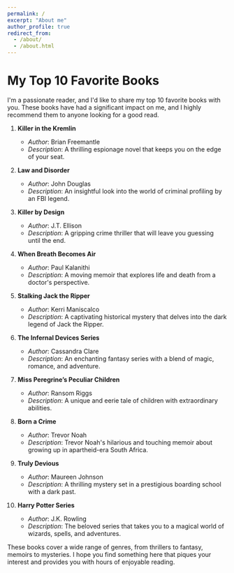 ```yaml
---
permalink: /
excerpt: "About me"
author_profile: true
redirect_from: 
  - /about/
  - /about.html
---
```


# My Top 10 Favorite Books

I'm a passionate reader, and I'd like to share my top 10 favorite books with you. These books have had a significant impact on me, and I highly recommend them to anyone looking for a good read.

1. **Killer in the Kremlin**
   - *Author*: Brian Freemantle
   - *Description*: A thrilling espionage novel that keeps you on the edge of your seat.

2. **Law and Disorder**
   - *Author*: John Douglas
   - *Description*: An insightful look into the world of criminal profiling by an FBI legend.

3. **Killer by Design**
   - *Author*: J.T. Ellison
   - *Description*: A gripping crime thriller that will leave you guessing until the end.

4. **When Breath Becomes Air**
   - *Author*: Paul Kalanithi
   - *Description*: A moving memoir that explores life and death from a doctor's perspective.

5. **Stalking Jack the Ripper**
   - *Author*: Kerri Maniscalco
   - *Description*: A captivating historical mystery that delves into the dark legend of Jack the Ripper.

6. **The Infernal Devices Series**
   - *Author*: Cassandra Clare
   - *Description*: An enchanting fantasy series with a blend of magic, romance, and adventure.

7. **Miss Peregrine’s Peculiar Children**
   - *Author*: Ransom Riggs
   - *Description*: A unique and eerie tale of children with extraordinary abilities.

8. **Born a Crime**
   - *Author*: Trevor Noah
   - *Description*: Trevor Noah's hilarious and touching memoir about growing up in apartheid-era South Africa.

9. **Truly Devious**
   - *Author*: Maureen Johnson
   - *Description*: A thrilling mystery set in a prestigious boarding school with a dark past.

10. **Harry Potter Series**
    - *Author*: J.K. Rowling
    - *Description*: The beloved series that takes you to a magical world of wizards, spells, and adventures.

These books cover a wide range of genres, from thrillers to fantasy, memoirs to mysteries. I hope you find something here that piques your interest and provides you with hours of enjoyable reading.
